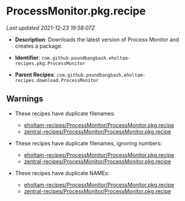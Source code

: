 # ProcessMonitor.pkg.recipe

_Last updated 2021-12-23 19:58:07Z_

- **Description**: Downloads the latest version of Process Monitor and creates a package.

- **Identifier**: `com.github.poundbangbash.eholtam-recipes.pkg.ProcessMonitor`

- **Parent Recipes**: `com.github.poundbangbash.eholtam-recipes.download.ProcessMonitor`

## Warnings

- These recipes have duplicate filenames:
    - [eholtam-recipes/ProcessMonitor/ProcessMonitor.pkg.recipe](/autopkg-dupe-tracker/eholtam-recipes/ProcessMonitor/ProcessMonitor.pkg.recipe)
    - [zentral-recipes/ProcessMonitor/ProcessMonitor.pkg.recipe](/autopkg-dupe-tracker/zentral-recipes/ProcessMonitor/ProcessMonitor.pkg.recipe)

- These recipes have duplicate filenames, ignoring numbers:
    - [eholtam-recipes/ProcessMonitor/ProcessMonitor.pkg.recipe](/autopkg-dupe-tracker/eholtam-recipes/ProcessMonitor/ProcessMonitor.pkg.recipe)
    - [zentral-recipes/ProcessMonitor/ProcessMonitor.pkg.recipe](/autopkg-dupe-tracker/zentral-recipes/ProcessMonitor/ProcessMonitor.pkg.recipe)

- These recipes have duplicate NAMEs:
    - [eholtam-recipes/ProcessMonitor/ProcessMonitor.pkg.recipe](/autopkg-dupe-tracker/eholtam-recipes/ProcessMonitor/ProcessMonitor.pkg.recipe)
    - [zentral-recipes/ProcessMonitor/ProcessMonitor.pkg.recipe](/autopkg-dupe-tracker/zentral-recipes/ProcessMonitor/ProcessMonitor.pkg.recipe)